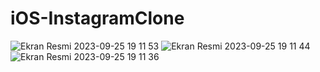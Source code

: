 # iOS-InstagramClone

![Ekran Resmi 2023-09-25 19 11 53](https://github.com/mkemalarda/iOS-InstagramClone/assets/101436801/bd8ae259-416b-405d-a393-264883a3bfd8)
![Ekran Resmi 2023-09-25 19 11 44](https://github.com/mkemalarda/iOS-InstagramClone/assets/101436801/4e21bea7-841e-4d0b-a1c7-1f9148a6b96c)
![Ekran Resmi 2023-09-25 19 11 36](https://github.com/mkemalarda/iOS-InstagramClone/assets/101436801/714c1e62-ac2d-45fe-9842-d01c5e960853)
